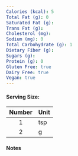 ```yaml
---
Calories (kcal): 5
Total Fat (g): 0
Saturated Fat (g):
Trans Fat (g):
Cholesterol (mg):
Sodium (mg): 0
Total Carbohydrate (g): 1
Dietary Fiber (g):
Sugars (g):
Protein (g): 0
Gluten Free: true
Dairy Free: true
Vegan: true
---
```

#### Serving Size:

| Number | Unit |
| :----: | :--- |
|   1    | tsp  |
|   2    | g    |
#### Notes
